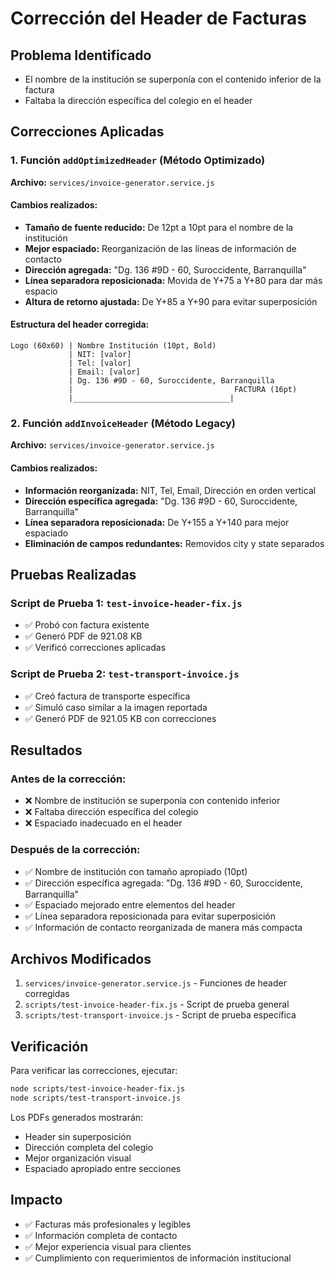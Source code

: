 # Corrección del Header de Facturas

## Problema Identificado
- El nombre de la institución se superponía con el contenido inferior de la factura
- Faltaba la dirección específica del colegio en el header

## Correcciones Aplicadas

### 1. Función `addOptimizedHeader` (Método Optimizado)
**Archivo:** `services/invoice-generator.service.js`

#### Cambios realizados:
- **Tamaño de fuente reducido:** De 12pt a 10pt para el nombre de la institución
- **Mejor espaciado:** Reorganización de las líneas de información de contacto
- **Dirección agregada:** "Dg. 136 #9D - 60, Suroccidente, Barranquilla"
- **Línea separadora reposicionada:** Movida de Y+75 a Y+80 para dar más espacio
- **Altura de retorno ajustada:** De Y+85 a Y+90 para evitar superposición

#### Estructura del header corregida:
```
Logo (60x60) | Nombre Institución (10pt, Bold)
             | NIT: [valor]
             | Tel: [valor]  
             | Email: [valor]
             | Dg. 136 #9D - 60, Suroccidente, Barranquilla
             |                                    FACTURA (16pt)
             |___________________________________|
```

### 2. Función `addInvoiceHeader` (Método Legacy)
**Archivo:** `services/invoice-generator.service.js`

#### Cambios realizados:
- **Información reorganizada:** NIT, Tel, Email, Dirección en orden vertical
- **Dirección específica agregada:** "Dg. 136 #9D - 60, Suroccidente, Barranquilla"
- **Línea separadora reposicionada:** De Y+155 a Y+140 para mejor espaciado
- **Eliminación de campos redundantes:** Removidos city y state separados

## Pruebas Realizadas

### Script de Prueba 1: `test-invoice-header-fix.js`
- ✅ Probó con factura existente
- ✅ Generó PDF de 921.08 KB
- ✅ Verificó correcciones aplicadas

### Script de Prueba 2: `test-transport-invoice.js`
- ✅ Creó factura de transporte específica
- ✅ Simuló caso similar a la imagen reportada
- ✅ Generó PDF de 921.05 KB con correcciones

## Resultados

### Antes de la corrección:
- ❌ Nombre de institución se superponía con contenido inferior
- ❌ Faltaba dirección específica del colegio
- ❌ Espaciado inadecuado en el header

### Después de la corrección:
- ✅ Nombre de institución con tamaño apropiado (10pt)
- ✅ Dirección específica agregada: "Dg. 136 #9D - 60, Suroccidente, Barranquilla"
- ✅ Espaciado mejorado entre elementos del header
- ✅ Línea separadora reposicionada para evitar superposición
- ✅ Información de contacto reorganizada de manera más compacta

## Archivos Modificados
1. `services/invoice-generator.service.js` - Funciones de header corregidas
2. `scripts/test-invoice-header-fix.js` - Script de prueba general
3. `scripts/test-transport-invoice.js` - Script de prueba específica

## Verificación
Para verificar las correcciones, ejecutar:
```bash
node scripts/test-invoice-header-fix.js
node scripts/test-transport-invoice.js
```

Los PDFs generados mostrarán:
- Header sin superposición
- Dirección completa del colegio
- Mejor organización visual
- Espaciado apropiado entre secciones

## Impacto
- ✅ Facturas más profesionales y legibles
- ✅ Información completa de contacto
- ✅ Mejor experiencia visual para clientes
- ✅ Cumplimiento con requerimientos de información institucional